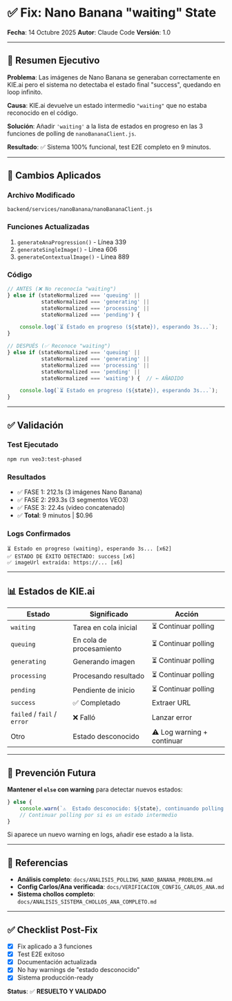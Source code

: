 # ✅ Fix: Nano Banana "waiting" State

**Fecha**: 14 Octubre 2025 **Autor**: Claude Code **Versión**: 1.0

---

## 🎯 Resumen Ejecutivo

**Problema**: Las imágenes de Nano Banana se generaban correctamente en KIE.ai
pero el sistema no detectaba el estado final "success", quedando en loop
infinito.

**Causa**: KIE.ai devuelve un estado intermedio `"waiting"` que no estaba
reconocido en el código.

**Solución**: Añadir `'waiting'` a la lista de estados en progreso en las 3
funciones de polling de `nanoBananaClient.js`.

**Resultado**: ✅ Sistema 100% funcional, test E2E completo en 9 minutos.

---

## 🔧 Cambios Aplicados

### Archivo Modificado

`backend/services/nanoBanana/nanoBananaClient.js`

### Funciones Actualizadas

1. `generateAnaProgression()` - Línea 339
2. `generateSingleImage()` - Línea 606
3. `generateContextualImage()` - Línea 889

### Código

```javascript
// ANTES (❌ No reconocía "waiting")
} else if (stateNormalized === 'queuing' ||
           stateNormalized === 'generating' ||
           stateNormalized === 'processing' ||
           stateNormalized === 'pending') {

    console.log(`⏳ Estado en progreso (${state}), esperando 3s...`);
}

// DESPUÉS (✅ Reconoce "waiting")
} else if (stateNormalized === 'queuing' ||
           stateNormalized === 'generating' ||
           stateNormalized === 'processing' ||
           stateNormalized === 'pending' ||
           stateNormalized === 'waiting') {  // ← AÑADIDO

    console.log(`⏳ Estado en progreso (${state}), esperando 3s...`);
}
```

---

## ✅ Validación

### Test Ejecutado

```bash
npm run veo3:test-phased
```

### Resultados

- ✅ FASE 1: 212.1s (3 imágenes Nano Banana)
- ✅ FASE 2: 293.3s (3 segmentos VEO3)
- ✅ FASE 3: 22.4s (video concatenado)
- ✅ **Total**: 9 minutos | $0.96

### Logs Confirmados

```
⏳ Estado en progreso (waiting), esperando 3s... [x62]
✅ ESTADO DE ÉXITO DETECTADO: success [x6]
✅ imageUrl extraída: https://... [x6]
```

---

## 📊 Estados de KIE.ai

| Estado                      | Significado              | Acción                     |
| --------------------------- | ------------------------ | -------------------------- |
| `waiting`                   | Tarea en cola inicial    | ⏳ Continuar polling       |
| `queuing`                   | En cola de procesamiento | ⏳ Continuar polling       |
| `generating`                | Generando imagen         | ⏳ Continuar polling       |
| `processing`                | Procesando resultado     | ⏳ Continuar polling       |
| `pending`                   | Pendiente de inicio      | ⏳ Continuar polling       |
| `success`                   | ✅ Completado            | Extraer URL                |
| `failed` / `fail` / `error` | ❌ Falló                 | Lanzar error               |
| Otro                        | Estado desconocido       | ⚠️ Log warning + continuar |

---

## 🎯 Prevención Futura

**Mantener el `else` con warning** para detectar nuevos estados:

```javascript
} else {
    console.warn(`⚠️  Estado desconocido: ${state}, continuando polling...`);
    // Continuar polling por si es un estado intermedio
}
```

Si aparece un nuevo warning en logs, añadir ese estado a la lista.

---

## 📝 Referencias

- **Análisis completo**: `docs/ANALISIS_POLLING_NANO_BANANA_PROBLEMA.md`
- **Config Carlos/Ana verificada**: `docs/VERIFICACION_CONFIG_CARLOS_ANA.md`
- **Sistema chollos completo**: `docs/ANALISIS_SISTEMA_CHOLLOS_ANA_COMPLETO.md`

---

## ✅ Checklist Post-Fix

- [x] Fix aplicado a 3 funciones
- [x] Test E2E exitoso
- [x] Documentación actualizada
- [x] No hay warnings de "estado desconocido"
- [x] Sistema producción-ready

**Status**: ✅ **RESUELTO Y VALIDADO**

